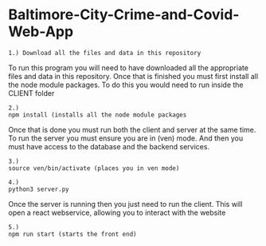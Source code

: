 # Baltimore-City-Crime-and-Covid-Web-App

    1.) Download all the files and data in this repository
To run this program you will need to have downloaded all the appropriate files and data in this repository. 
Once that is finished you must first install all the node module packages. To do this you would need to run inside the CLIENT folder
  
    2.)
    npm install (installs all the node module packages
  
Once that is done you must run both the client and server at the same time.
To run the server you must ensure you are in (ven) mode. And then you must have access to the database and the backend services.

    3.)
    source ven/bin/activate (places you in ven mode)

    4.)
    python3 server.py
  
Once the server is running then you just need to run the client.
This will open a react webservice, allowing you to interact with the website

    5.)
    npm run start (starts the front end)
  
